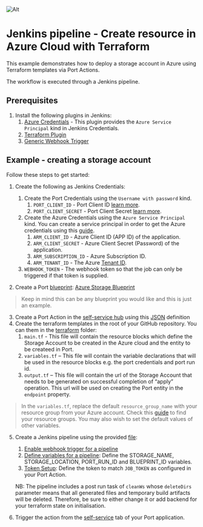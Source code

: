 ![Alt](https://repobeats.axiom.co/api/embed/53271d9c7340f9fa363e074318f66b8e773541b7.svg "Repobeats analytics image")


# Jenkins pipeline - Create resource in Azure Cloud with Terraform

This example demonstrates how to deploy a storage account in Azure using Terraform templates via Port Actions.

The workflow is executed through a Jenkins pipeline.

## Prerequisites

1. Install the following plugins in Jenkins:
   1. [Azure Credentials](https://plugins.jenkins.io/azure-credentials/) - This plugin provides the `Azure Service Principal` kind in Jenkins Credentials.
   2. [Terraform Plugin](https://plugins.jenkins.io/terraform/)
   3. [Generic Webhook Trigger](https://plugins.jenkins.io/generic-webhook-trigger/)

## Example - creating a storage account

Follow these steps to get started:

1. Create the following as Jenkins Credentials:
    1. Create the Port Credentials using the `Username with password` kind.
        1. `PORT_CLIENT_ID` - Port Client ID [learn more](https://docs.getport.io/build-your-software-catalog/sync-data-to-catalog/api/#get-api-token).
        2. `PORT_CLIENT_SECRET` - Port Client Secret [learn more](https://docs.getport.io/build-your-software-catalog/sync-data-to-catalog/api/#get-api-token).
    2. Create the Azure Credentials using the `Azure Service Principal` kind. You can create a service principal in order to get the Azure credentials using this [guide](https://learn.microsoft.com/en-us/azure/developer/terraform/get-started-cloud-shell-bash?tabs=bash#create-a-service-principal).
        1. `ARM_CLIENT_ID` - Azure Client ID (APP ID) of the application.
        2. `ARM_CLIENT_SECRET` - Azure Client Secret (Password) of the application.
        3. `ARM_SUBSCRIPTION_ID` - Azure Subscription ID.
        4. `ARM_TENANT_ID` - The Azure [Tenant ID](https://learn.microsoft.com/en-us/azure/azure-portal/get-subscription-tenant-id).
    3. `WEBHOOK_TOKEN` - The webhook token so that the job can only be triggered if that token is supplied.

2. Create a Port [blueprint](https://docs.getport.io/build-your-software-catalog/define-your-data-model/setup-blueprint/#what-is-a-blueprint): [Azure Storage Blueprint](./port/blueprint.json)

> Keep in mind this can be any blueprint you would like and this is just an example.

3. Create a Port Action in the [self-service hub](https://app.getport.io/self-serve) using this [JSON](./port/action.json) definition
4. Create the terraform templates in the root of your GitHub repository. You can them in the [terraform](./terraform/) folder:
    1. `main.tf` - This file will contain the resource blocks which define the Storage Account to be created in the Azure cloud and the entity to be createed in Port.
    2. `variables.tf` – This file will contain the variable declarations that will be used in the resource blocks e.g. the port credentials and port run id.
    3. `output.tf` – This file will contain the url of the Storage Account that needs to be generated on successful completion of “apply” operation. This url will be used on creating the Port entity in the `endpoint` property.

> In the `variables.tf`, replace the default `resource_group_name` with your resource group from your Azure account. Check this [guide](https://learn.microsoft.com/en-us/azure/azure-resource-manager/management/manage-resource-groups-portal) to find your resource groups. You may also wish to set the default values of other variables.

5. Create a Jenkins pipeline using the provided [file](./Jenkinsfile):

    1. [Enable webhook trigger for a pipeline](https://docs.getport.io/create-self-service-experiences/setup-backend/jenkins-pipeline/#enabling-webhook-trigger-for-a-pipeline)
    2. [Define variables for a pipeline](https://docs.getport.io/create-self-service-experiences/setup-backend/jenkins-pipeline/#defining-variables): Define the STORAGE_NAME, STORAGE_LOCATION, PORT_RUN_ID and BLUEPRINT_ID variables.
    3. [Token Setup](https://docs.getport.io/create-self-service-experiences/setup-backend/jenkins-pipeline/#token-setup): Define the token to match `JOB_TOKEN` as configured in your Port Action.

    NB: The pipeline includes a post run task of `cleanWs` whose `deleteDirs` parameter means that all generated files and temporary build artifacts will be deleted. Therefore, be sure to either change it or add backend for your terraform state on initialisation.

6. Trigger the action from the [self-service](https://app.getport.io/self-serve) tab of your Port application.


